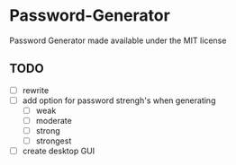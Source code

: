 # Password-Generator 

Password Generator made available under the MIT license

## TODO

- [ ] rewrite
- [ ] add option for password strengh's when generating
    - [ ] weak
    - [ ] moderate
    - [ ] strong
    - [ ] strongest
- [ ] create desktop GUI
